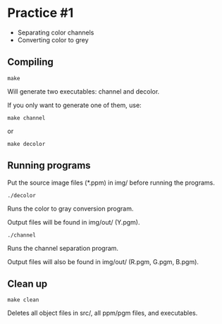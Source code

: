 # Practice #1

* Separating color channels
* Converting color to grey

## Compiling

```
make
```
Will generate two executables: channel and decolor.

If you only want to generate one of them, use:
```
make channel
```

or

```
make decolor
```

## Running programs

Put the source image files (*.ppm) in img/ before running the programs.

```
./decolor
```

Runs the color to gray conversion program.

Output files will be found in img/out/ (Y.pgm).

```
./channel
```

Runs the channel separation program.

Output files will also be found in img/out/ (R.pgm, G.pgm, B.pgm).


## Clean up

```
make clean
```

Deletes all object files in src/, all ppm/pgm files, and executables.
